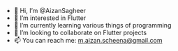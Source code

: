 - 👋 Hi, I’m @AizanSagheer
- 👀 I’m interested in Flutter
- 🌱 I’m currently learning various things of programming
- 💞️ I’m looking to collaborate on Flutter projects
- 📫 You can reach me: m.aizan.scheena@gmail.com

<!---
AizanSagheer/AizanSagheer is a ✨ special ✨ repository because its `README.md` (this file) appears on your GitHub profile.
You can click the Preview link to take a look at your changes.
--->
